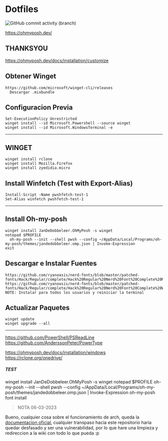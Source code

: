 # Dotfiles
![GitHub commit activity (branch)](https://img.shields.io/github/commit-activity/m/DeathGabox/DotFiles/main?color=blueviolet&label=Commit&logo=github&logoColor=black&style=for-the-badge)


https://ohmyposh.dev/

## THANKSYOU
https://ohmyposh.dev/docs/installation/customize

## Obtener Winget
```
https://github.com/microsoft/winget-cli/releases
  Descargar .mixbundle
```

## Configuracion Previa
```
Set-ExecutionPolicy Unrestricted
winget install --id Microsoft.Powershell --source winget
winget install --id Microsoft.WindowsTerminal -e
```

---

## WINGET
```
winget install rclone 
winget install Mozilla.Firefox
winget install zyedidia.micro
```

## Install Winfetch (Test with Export-Alias)
```
Install-Script -Name pwshfetch-test-1
Set-Alias winfetch pwshfetch-test-1
```

---

## Install Oh-my-posh
```
winget install JanDeDobbeleer.OhMyPosh -s winget
notepad $PROFILE
  oh-my-posh --init --shell pwsh --config ~/AppData/Local/Programs/oh-my-posh/themes/jandedobbeleer.omp.json | Invoke-Expression
exit
```

## Descargar e Instalar Fuentes
```
https://github.com/ryanoasis/nerd-fonts/blob/master/patched-fonts/Hack/Regular/complete/Hack%20Regular%20Nerd%20Font%20Complete%20Mono%20Windows%20Compatible.ttf
https://github.com/ryanoasis/nerd-fonts/blob/master/patched-fonts/Hack/Regular/complete/Hack%20Regular%20Nerd%20Font%20Complete%20Windows%20Compatible.ttf
NOTE: Instalar para todos los usuarios y reiniciar la terminal
```

## Actualizar Paquetes
```
winget update
winget upgrade --all
```


---

https://github.com/PowerShell/PSReadLine
https://github.com/AnderssonPeter/PowerType

https://ohmyposh.dev/docs/installation/windows
https://rclone.org/onedrive/


##### TEST



winget install JanDeDobbeleer.OhMyPosh -s winget
notepad $PROFILE
oh-my-posh --init --shell pwsh --config ~/AppData/Local/Programs/oh-my-posh/themes/jandedobbeleer.omp.json | Invoke-Expression
oh-my-posh font install



> NOTA 06-03-2023

Bueno, cualquier cosa sobre el funcionamiento de arch, queda la [documentacion oficial](https://wiki.archlinux.org/), cualquier transpaso hacia este repositorio haria quedar desfasado y ser una vulnerabilidad, por lo que hare una limpieza y redireccion a la wiki con todo lo que pueda :p
